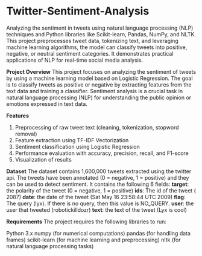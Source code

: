 # Twitter-Sentiment-Analysis
Analyzing the sentiment in tweets using natural language processing (NLP) techniques and Python libraries like Scikit-learn, Pandas, NumPy, and NLTK. This project preprocesses tweet data, tokenizing text, and leveraging machine learning algorithms, the model can classify tweets into positive, negative, or neutral sentiment categories. It demonstrates practical applications of NLP for real-time social media analysis. 

**Project Overview**
This project focuses on analyzing the sentiment of tweets by using a machine learning model based on Logistic Regression. The goal is to classify tweets as positive or negative by extracting features from the text data and training a classifier. Sentiment analysis is a crucial task in natural language processing (NLP) for understanding the public opinion or emotions expressed in text data.

**Features**
1. Preprocessing of raw tweet text (cleaning, tokenization, stopword removal)
2. Feature extraction using TF-IDF Vectorization
3. Sentiment classification using Logistic Regression
4. Performance evaluation with accuracy, precision, recall, and F1-score
5. Visualization of results

**Dataset**
The dataset contains 1,600,000 tweets extracted using the twitter api. The tweets have been annotated (0 = negative, 1 = positive) and they can be used to detect sentiment.
It contains the following 6 fields:
**target**: the polarity of the tweet (0 = negative, 1 = positive)
**ids**: The id of the tweet ( 2087)
**date**: the date of the tweet (Sat May 16 23:58:44 UTC 2009)
**flag**: The query (lyx). If there is no query, then this value is NO_QUERY.
**user**: the user that tweeted (robotickilldozr)
**text**: the text of the tweet (Lyx is cool)

**Requirements**
The project requires the following libraries to run:

Python 3.x
numpy (for numerical computations)
pandas (for handling data frames)
scikit-learn (for machine learning and preprocessing)
nltk (for natural language processing tasks)
